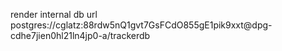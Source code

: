 render internal db url
postgres://cglatz:88rdw5nQ1gvt7GsFCdO855gE1pik9xxt@dpg-cdhe7jien0hl21ln4jp0-a/trackerdb